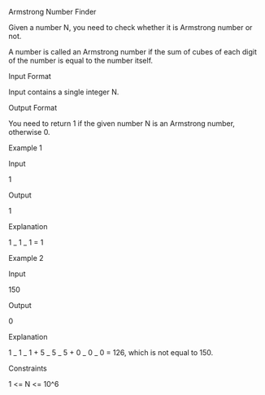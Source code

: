 Armstrong Number Finder

Given a number N, you need to check whether it is Armstrong number or not.

A number is called an Armstrong number if the sum of cubes of each digit of the number is equal to the number itself.

Input Format

Input contains a single integer N.

Output Format

You need to return 1 if the given number N is an Armstrong number, otherwise 0.

Example 1

Input

1

Output

1

Explanation

1 _ 1 _ 1 = 1

Example 2

Input

150

Output

0

Explanation

1 _ 1 _ 1 + 5 _ 5 _ 5 + 0 _ 0 _ 0 = 126, which is not equal to 150.

Constraints

1 <= N <= 10^6
